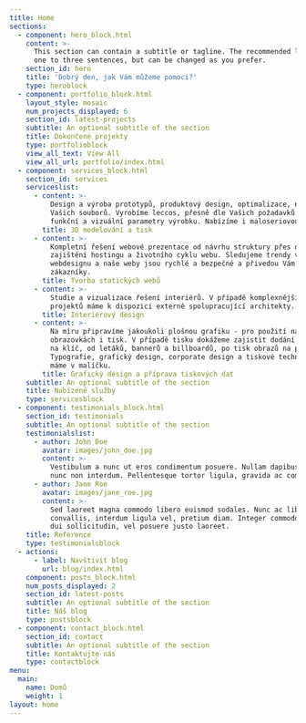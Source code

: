 ```yaml
---
title: Home
sections:
  - component: hero_block.html
    content: >-
      This section can contain a subtitle or tagline. The recommended length is
      one to three sentences, but can be changed as you prefer.
    section_id: hero
    title: 'Dobrý den, jak Vám můžeme pomoci?'
    type: heroblock
  - component: portfolio_block.html
    layout_style: mosaic
    num_projects_displayed: 6
    section_id: latest-projects
    subtitle: An optional subtitle of the section
    title: Dokončené projekty
    type: portfolioblock
    view_all_text: View All
    view_all_url: portfolio/index.html
  - component: services_block.html
    section_id: services
    serviceslist:
      - content: >-
          Design a výroba prototypů, produktový design, optimalizace, nebo tisk
          Vašich souborů. Vyrobíme leccos, přesně dle Vašich požadavků na
          funkční a vizuální parametry výrobku. Nabízíme i maloseriovou výrobu.
        title: 3D modelování a tisk
      - content: >-
          Kompletní řešení webové prezentace od návrhu struktury přes design po
          zajištění hostingu a životního cyklu webu. Sledujeme trendy v oblasti
          webdesignu a naše weby jsou rychlé a bezpečné a přivedou Vám nové
          zákazníky.
        title: Tvorba statických webů
      - content: >-
          Studie a vizualizace řešení interiérů. V případě komplexnějších
          projektů máme k dispozici externě spolupracující architekty.
        title: Interiérový design
      - content: >-
          Na míru připravíme jakoukoli plošnou grafiku - pro použití na
          obrazovkách i tisk. V případě tisku dokážeme zajistit dodání výrobku
          na klíč, od letáků, bannerů a billboardů, po tisk obrazů na plátno.
          Typografie, grafický design, corporate design a tiskové technologie
          máme v malíčku.
        title: Grafický design a příprava tiskových dat
    subtitle: An optional subtitle of the section
    title: Nabízené služby
    type: servicesblock
  - component: testimonials_block.html
    section_id: testimonials
    subtitle: An optional subtitle of the section
    testimonialslist:
      - author: John Doe
        avatar: images/john_doe.jpg
        content: >-
          Vestibulum a nunc ut eros condimentum posuere. Nullam dapibus quis
          nunc non interdum. Pellentesque tortor ligula, gravida ac commodo eu.
      - author: Jane Roe
        avatar: images/jane_roe.jpg
        content: >-
          Sed laoreet magna commodo libero euismod sodales. Nunc ac libero
          convallis, interdum ligula vel, pretium diam. Integer commodo sem at
          dui sollicitudin, vel posuere justo laoreet.
    title: Reference
    type: testimonialsblock
  - actions:
      - label: Navštívit blog
        url: blog/index.html
    component: posts_block.html
    num_posts_displayed: 2
    section_id: latest-posts
    subtitle: An optional subtitle of the section
    title: Náš blog
    type: postsblock
  - component: contact_block.html
    section_id: contact
    subtitle: An optional subtitle of the section
    title: Kontaktujte nás
    type: contactblock
menu:
  main:
    name: Domů
    weight: 1
layout: home
---
```


